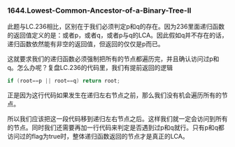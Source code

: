 ### 1644.Lowest-Common-Ancestor-of-a-Binary-Tree-II

此题与LC.236相比，区别在于我们必须判定p和q的存在。因为236里面递归函数的返回值定义的是：或者p，或者q，或者p与q的LCA。因此假如q并不存在的话，递归函数依然能有非空的返回值，但返回的仅仅是p而已。

这就要求我们的递归函数必须强制把所有的节点都遍历完，并且确认访问过p和q。怎么办呢？复盘LC.236的代码里，我们有提前返回的逻辑
```cpp
if (root==p || root==q) return root;
```
正是因为这行代码如果发生在递归左右节点之前，那么我们没有机会遍历所有的节点。

所以我们应该把这一段代码移到递归左右节点之后。这样我们就一定会访问到所有的节点。同时我们还需要再加一行代码来判定是否遇到过p和q就行。只有p和q都访问过的flag为true时，整体递归函数返回的节点才是真正的LCA。
